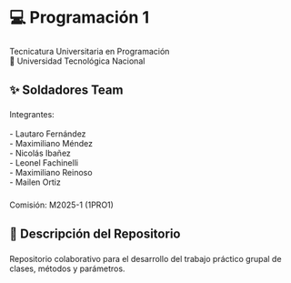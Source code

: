 <h1 align="left">💻 Programación 1</h1>

###

<p align="left">Tecnicatura Universitaria en Programación<br>📍 Universidad Tecnológica Nacional</p>

###

<h2 align="left">✨ Soldadores Team</h2>

###

<p align="left">Integrantes:<br><br>- Lautaro Fernández <br>- Maximiliano Méndez <br>- Nicolás Ibañez<br>- Leonel Fachinelli <br>- Maximiliano Reinoso<br>- Mailen Ortiz</p>

###

<p align="left">Comisión: M2025-1 (1PRO1)</p>

###

<h2 align="left">📂 Descripción del Repositorio</h2>

###

<p align="left">Repositorio colaborativo para el desarrollo del trabajo práctico grupal de clases, métodos y parámetros.</p>

###
